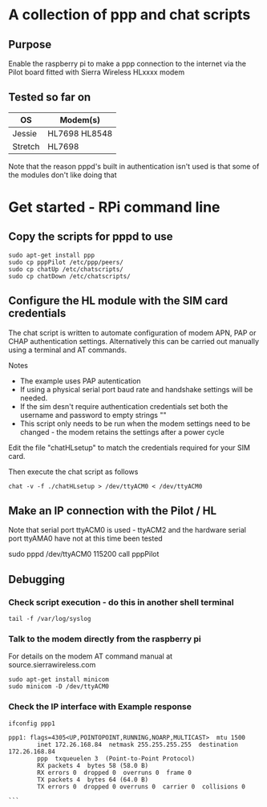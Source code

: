 # A collection of ppp and chat scripts

## Purpose
Enable the raspberry pi to make a ppp connection to the internet via the Pilot board fitted with 
Sierra Wireless HLxxxx modem

## Tested so far on

| OS | Modem(s) |
| --- | --- |
| Jessie | HL7698 HL8548 |
| Stretch | HL7698 |




Note that the reason pppd's built in authentication isn't used is that some of the modules don't like doing that

# Get started - RPi command line

## Copy the scripts for pppd to use
```
sudo apt-get install ppp
sudo cp pppPilot /etc/ppp/peers/
sudo cp chatUp /etc/chatscripts/
sudo cp chatDown /etc/chatscripts/
```
## Configure the HL module with the SIM card credentials
The chat script is written to automate configuration of modem APN, PAP or CHAP authentication settings. Alternatively this can be carried out manually using a terminal and AT commands.

Notes 
-    The example uses PAP autentication
-    If using a physical serial port baud rate and handshake settings will be needed. 
-    If the sim desn't require authentication credentials set both the username and password to empty strings ""
-    This script only needs to be run when the modem settings need to be changed - the modem retains the settings after a power cycle

Edit the file "chatHLsetup" to match the credentials required for your SIM card. 

Then execute the chat script as follows 
```
chat -v -f ./chatHLsetup > /dev/ttyACM0 < /dev/ttyACM0
```

## Make an IP connection with the Pilot / HL
Note that serial port ttyACM0 is used 
	- ttyACM2 and the hardware serial port ttyAMA0 have not at this time been tested

sudo pppd  /dev/ttyACM0 115200 call pppPilot


## Debugging
### Check script execution - do this in another shell terminal
```
tail -f /var/log/syslog
```

### Talk to the modem directly from the raspberry pi
For details on the modem AT command manual at source.sierrawireless.com
```
sudo apt-get install minicom
sudo minicom -D /dev/ttyACM0
```

### Check the IP interface with **Example response**
````
ifconfig ppp1

ppp1: flags=4305<UP,POINTOPOINT,RUNNING,NOARP,MULTICAST>  mtu 1500
        inet 172.26.168.84  netmask 255.255.255.255  destination 172.26.168.84
        ppp  txqueuelen 3  (Point-to-Point Protocol)
        RX packets 4  bytes 58 (58.0 B)
        RX errors 0  dropped 0  overruns 0  frame 0
        TX packets 4  bytes 64 (64.0 B)
        TX errors 0  dropped 0 overruns 0  carrier 0  collisions 0

```

